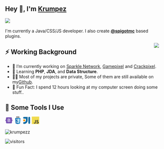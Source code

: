 <h2>Hey 👋, I'm <a href="https://krumpezz.github.io">Krumpez</a></h2>
<img src="https://discord.c99.nl/widget/theme-2/802515724278693898.png"/>
<p>I'm currently a Java/CSS/JS developer. I also create <strong><a href="https://spigotmc.org">@spigotmc</a></strong> based plugins.</p><img align="right" src="https://media.giphy.com/media/26tn33aiTi1jkl6H6/giphy.gif" />
<h2>⚡️ Working Background</h2>
<ul>
<li>🔭 I’m currently working on <a href="https://discord.gg/26sx7qaKJg">Sparkle Network</a>, <a href="https://discord.gg/AweurtWVbF">Gamepixel</a> and <a href="discord.gg/crackpixel">Crackpixel</a>.</li>
<li>🧐 Learning <strong>PHP</strong>, <strong>JDA</strong>, and <strong>Data Structure</strong>.</li>
<li>👨‍💻 Most of my projects are private, Some of them are still available on my<a href="https://github.com/Krumpezz">Github</a>.</li>
<li>🎉 Fun Fact: I spend 12 hours looking at my computer screen doing some stuff..</li>
</ul>
<h2>🚀 Some Tools I Use</h2>
<p align="left">
<img src="https://raw.githubusercontent.com/devicons/devicon/master/icons/bootstrap/bootstrap-plain.svg" alt="bootstrap" width="25" height="25" />
<img src="https://raw.githubusercontent.com/devicons/devicon/master/icons/css3/css3-original-wordmark.svg" alt="css3" width="25" height="25" />
<img src="https://github.com/devicons/devicon/raw/master/icons/intellij/intellij-original.svg" alt="IntelliJ" width="25" height="25" />
<img src="https://raw.githubusercontent.com/devicons/devicon/master/icons/javascript/javascript-original.svg" alt="javascript" width="25" height="25" />
</p>

<img src="https://github-readme-stats.vercel.app/api?username=krumpezz&show_icons=true&count_private=true" alt="krumpezz" />
<p><img src="https://visitor-badge.glitch.me/badge?page_id=Krumpezz.Krumpezz" alt="visitors"></p>
